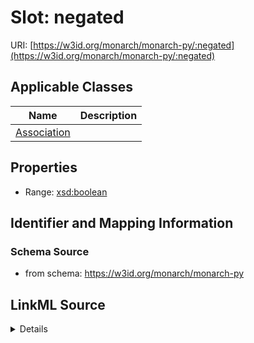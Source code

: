 # Slot: negated

URI: [https://w3id.org/monarch/monarch-py/:negated](https://w3id.org/monarch/monarch-py/:negated)



<!-- no inheritance hierarchy -->




## Applicable Classes

| Name | Description |
| --- | --- |
[Association](Association.md) | 






## Properties

* Range: [xsd:boolean](xsd:boolean)







## Identifier and Mapping Information







### Schema Source


* from schema: https://w3id.org/monarch/monarch-py




## LinkML Source

<details>
```yaml
name: negated
from_schema: https://w3id.org/monarch/monarch-py
rank: 1000
alias: negated
domain_of:
- Association
range: boolean

```
</details>